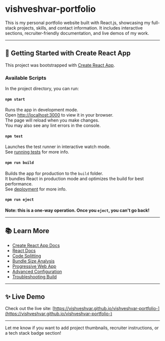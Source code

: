 # vishveshvar-portfolio

This is my personal portfolio website built with React.js, showcasing my full-stack projects, skills, and contact information. It includes interactive sections, recruiter-friendly documentation, and live demos of my work.

---

## 🚀 Getting Started with Create React App

This project was bootstrapped with [Create React App](https://github.com/facebook/create-react-app).

### Available Scripts

In the project directory, you can run:

#### `npm start`

Runs the app in development mode.  
Open [http://localhost:3000](http://localhost:3000) to view it in your browser.  
The page will reload when you make changes.  
You may also see any lint errors in the console.

#### `npm test`

Launches the test runner in interactive watch mode.  
See [running tests](https://facebook.github.io/create-react-app/docs/running-tests) for more info.

#### `npm run build`

Builds the app for production to the `build` folder.  
It bundles React in production mode and optimizes the build for best performance.  
See [deployment](https://facebook.github.io/create-react-app/docs/deployment) for more info.

#### `npm run eject`

**Note: this is a one-way operation. Once you `eject`, you can't go back!**

---

## 📚 Learn More

- [Create React App Docs](https://facebook.github.io/create-react-app/docs/getting-started)
- [React Docs](https://reactjs.org/)
- [Code Splitting](https://facebook.github.io/create-react-app/docs/code-splitting)
- [Bundle Size Analysis](https://facebook.github.io/create-react-app/docs/analyzing-the-bundle-size)
- [Progressive Web App](https://facebook.github.io/create-react-app/docs/making-a-progressive-web-app)
- [Advanced Configuration](https://facebook.github.io/create-react-app/docs/advanced-configuration)
- [Troubleshooting Build](https://facebook.github.io/create-react-app/docs/troubleshooting#npm-run-build-fails-to-minify)

---

## ✨ Live Demo

Check out the live site: [https://vishveshvar.github.io/vishveshvar-portfolio-](https://vishveshvar.github.io/vishveshvar-portfolio-)

---

Let me know if you want to add project thumbnails, recruiter instructions, or a tech stack badge section!